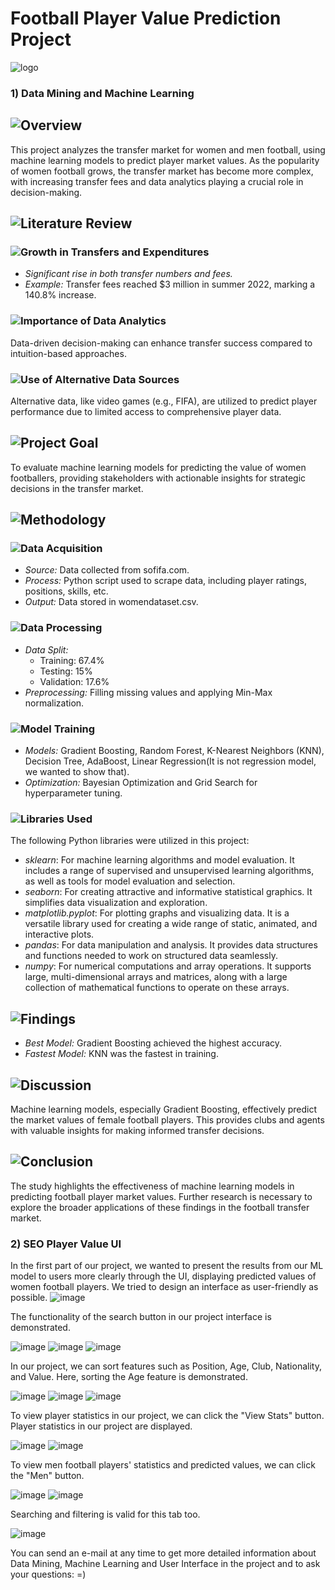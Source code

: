# Football Player Value Prediction Project
![logo](https://github.com/user-attachments/assets/3c1bdc32-e76b-47af-b1c4-40ef4eb8e34b)

### 1) Data Mining and Machine Learning

## ![Overview](https://img.shields.io/badge/Overview-green)
This project analyzes the transfer market for women and men football, using machine learning models to predict player market values. As the popularity of women football grows, the transfer market has become more complex, with increasing transfer fees and data analytics playing a crucial role in decision-making.

## ![Literature Review](https://img.shields.io/badge/Literature_Review-red)

### ![Growth in Transfers and Expenditures](https://img.shields.io/badge/Growth_in_Transfers_and_Expenditures-orange)
- *Significant rise in both transfer numbers and fees.*
- *Example:* Transfer fees reached $3 million in summer 2022, marking a 140.8% increase.

### ![Importance of Data Analytics](https://img.shields.io/badge/Importance_of_Data_Analytics-purple)
Data-driven decision-making can enhance transfer success compared to intuition-based approaches.

### ![Use of Alternative Data Sources](https://img.shields.io/badge/Use_of_Alternative_Data_Sources-brown)
Alternative data, like video games (e.g., FIFA), are utilized to predict player performance due to limited access to comprehensive player data.

## ![Project Goal](https://img.shields.io/badge/Project_Goal-teal)
To evaluate machine learning models for predicting the value of women footballers, providing stakeholders with actionable insights for strategic decisions in the transfer market.

## ![Methodology](https://img.shields.io/badge/Methodology-darkcyan)

### ![Data Acquisition](https://img.shields.io/badge/Data_Acquisition-darkorange)
- *Source:* Data collected from sofifa.com.
- *Process:* Python script used to scrape data, including player ratings, positions, skills, etc.
- *Output:* Data stored in womendataset.csv.

### ![Data Processing](https://img.shields.io/badge/Data_Processing-darkred)
- *Data Split:*
  - Training: 67.4%
  - Testing: 15%
  - Validation: 17.6%
- *Preprocessing:* Filling missing values and applying Min-Max normalization.

### ![Model Training](https://img.shields.io/badge/Model_Training-darkgreen)
- *Models:* Gradient Boosting, Random Forest, K-Nearest Neighbors (KNN), Decision Tree, AdaBoost, Linear Regression(It is not regression model, we wanted to show that).
- *Optimization:* Bayesian Optimization and Grid Search for hyperparameter tuning.

### ![Libraries Used](https://img.shields.io/badge/Libraries_Used-darkblue)
The following Python libraries were utilized in this project:

- *sklearn*: For machine learning algorithms and model evaluation. It includes a range of supervised and unsupervised learning algorithms, as well as tools for model evaluation and selection.
- *seaborn*: For creating attractive and informative statistical graphics. It simplifies data visualization and exploration.
- *matplotlib.pyplot*: For plotting graphs and visualizing data. It is a versatile library used for creating a wide range of static, animated, and interactive plots.
- *pandas*: For data manipulation and analysis. It provides data structures and functions needed to work on structured data seamlessly.
- *numpy*: For numerical computations and array operations. It supports large, multi-dimensional arrays and matrices, along with a large collection of mathematical functions to operate on these arrays.

## ![Findings](https://img.shields.io/badge/Findings-darkblue)
- *Best Model:* Gradient Boosting achieved the highest accuracy.
- *Fastest Model:* KNN was the fastest in training.

## ![Discussion](https://img.shields.io/badge/Discussion-darkmagenta)
Machine learning models, especially Gradient Boosting, effectively predict the market values of female football players. This provides clubs and agents with valuable insights for making informed transfer decisions.

## ![Conclusion](https://img.shields.io/badge/Conclusion-darkviolet)
The study highlights the effectiveness of machine learning models in predicting football player market values. Further research is necessary to explore the broader applications of these findings in the football transfer market.

### 2) SEO Player Value UI

In the first part of our project, we wanted to present the results from our ML model to users more clearly through the UI, displaying predicted values of women football players. We tried to design an interface as user-friendly as possible.
![image](https://github.com/user-attachments/assets/dba5b94e-894e-43c3-9e14-59f358fb3c30)

The functionality of the search button in our project interface is demonstrated.

![image](https://github.com/user-attachments/assets/9db7d309-ba07-4d04-ae76-8f8aa44ac86e) ![image](https://github.com/user-attachments/assets/a677aced-7b89-42f8-844b-a510fce5c958) ![image](https://github.com/user-attachments/assets/0274bb66-43fc-4874-ac56-a09ab5b46260)

In our project, we can sort features such as Position, Age, Club, Nationality, and Value. Here, sorting the Age feature is demonstrated.

![image](https://github.com/user-attachments/assets/39d1a7f3-6d9a-4995-9a03-4741066230c2) ![image](https://github.com/user-attachments/assets/a5a0c06b-f30b-424f-bfd1-8fce7afd7b17) ![image](https://github.com/user-attachments/assets/0fa0c372-453f-4f3f-b703-527722ebea55)

To view player statistics in our project, we can click the "View Stats" button. Player statistics in our project are displayed.

![image](https://github.com/user-attachments/assets/e8d3f947-bbaf-40d4-8861-40568e2974fc) ![image](https://github.com/user-attachments/assets/48f54e2d-547b-414c-ba02-108c6cdb665c)


To view men football players' statistics and predicted values, we can click the "Men" button. 

![image](https://github.com/user-attachments/assets/68d12414-6e37-4521-bc06-5f4f3b15f009) ![image](https://github.com/user-attachments/assets/31c51384-919a-46cc-9951-01cdb2da1fb0)

Searching and filtering is valid for this tab too. 

![image](https://github.com/user-attachments/assets/6028f0dc-967c-4530-92fc-a36ab17d89b7)


You can send an e-mail at any time to get more detailed information about Data Mining, Machine Learning and User Interface in the project and to ask your questions: =)









 
